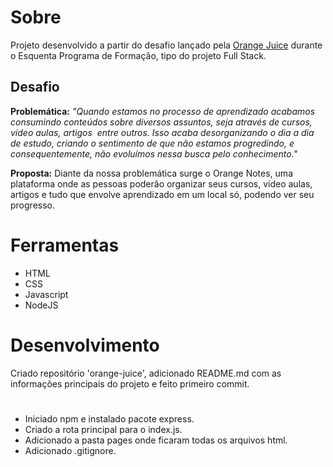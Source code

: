 # Sobre
Projeto desenvolvido a partir do desafio lançado pela [Orange Juice](https://digital.fcamara.com.br/orangejuice) durante o Esquenta Programa de Formação, tipo do projeto Full Stack.

## Desafio
**Problemática:**
*"Quando estamos no processo de aprendizado acabamos consumindo conteúdos sobre diversos assuntos, seja através de cursos, vídeo aulas, artigos  entre outros. Isso acaba desorganizando o dia a dia de estudo, criando o sentimento de que não estamos progredindo, e consequentemente, não evoluímos nessa busca pelo conhecimento."*

**Proposta:**
Diante da nossa problemática surge o Orange Notes, uma plataforma onde as pessoas poderão organizar seus cursos, vídeo aulas, artigos e tudo que envolve aprendizado em um local só, podendo ver seu progresso.

# Ferramentas

- HTML
- CSS
- Javascript
- NodeJS

# Desenvolvimento

Criado repositório 'orange-juice', adicionado README.md com as informações principais do projeto e feito primeiro commit.

#

- Iniciado npm e instalado pacote express.
- Criado a rota principal para o index.js.
- Adicionado a pasta pages onde ficaram todas os arquivos html.
- Adicionado .gitignore.